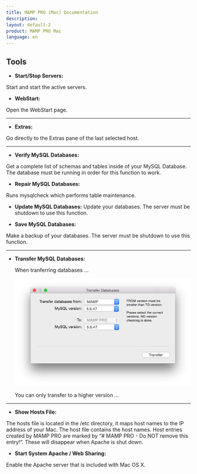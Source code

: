 ```yaml
---
title: MAMP PRO (Mac) Documentation
description: 
layout: default-2
product: MAMP PRO Mac
language: en
---
```


## Tools

*  **Start/Stop Servers:**

Start and start the active servers.

*  **WebStart:**

Open the WebStart page.

---

*  **Extras:**

Go directly to the Extras pane of the last selected host.

---

*  **Verify MySQL Databases:**
     
Get a complete list of schemas and tables inside of your MySQL Database. The database must be running in order for this      function to work.

*  **Repair MySQL Databases:**

Runs mysqlcheck which performs table maintenance.

 
*  **Update MySQL Databases:**
     Update your databases. The server must be shutdown to use this function.

 
*  **Save MySQL Databases:**
     
Make a backup of your databases. The server must be shutdown to use this function.

---

*  **Transfer MySQL Databases:**

     When tranferring databases ...
      
      
     ![MAMP](DBtransfer.png)
      
     You can only transfer to a higher version ...

---

*  **Show Hosts File:**

The hosts file is located in the /etc directory, it maps host names to the IP address of your Mac. The host file            contains the host names. Host entries created by MAMP PRO are marked by “# MAMP PRO - Do NOT remove this entry!”. These      will disappear when Apache is shut down.


*  **Start System Apache / Web Sharing:**

Enable the Apache server that is included with Mac OS X.

